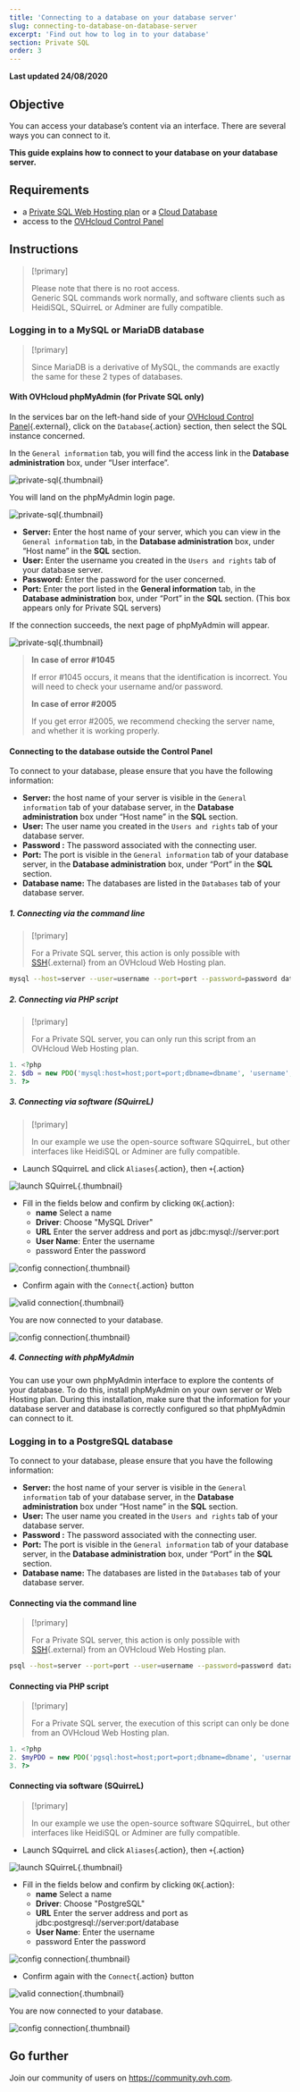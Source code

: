 ```yaml
---
title: 'Connecting to a database on your database server'
slug: connecting-to-database-on-database-server
excerpt: 'Find out how to log in to your database'
section: Private SQL
order: 3
---
```


**Last updated 24/08/2020**

## Objective

You can access your database’s content via an interface. There are several ways you can connect to it.

**This guide explains how to connect to your database on your database server.**

## Requirements

- a [Private SQL Web Hosting plan](https://www.ovh.co.uk/web-hosting/sql-options.xml) or a [Cloud Database](https://www.ovh.co.uk/cloud-databases/)
- access to the [OVHcloud Control Panel](https://www.ovh.com/auth/?action=gotomanager)

## Instructions

> [!primary]
>
> Please note that there is no root access.
> <br> Generic SQL commands work normally, and software clients such as HeidiSQL, SQuirreL or Adminer are fully compatible.
> 

### Logging in to a MySQL or MariaDB database 

> [!primary]
>
> Since MariaDB is a derivative of MySQL, the commands are exactly the same for these 2 types of databases.
> 

####  With OVHcloud phpMyAdmin (for Private SQL only)

In the services bar on the left-hand side of your [OVHcloud Control Panel](https://www.ovh.com/auth/?action=gotomanager){.external},  click on the `Database`{.action} section, then select the SQL instance concerned.


In the `General information` tab, you will find the access link in the **Database administration** box, under “User interface”.

![private-sql](images/private-sql-phpma01.png){.thumbnail}

You will land on the phpMyAdmin login page.

![private-sql](images/private-sql-phpma02.png){.thumbnail}

- **Server:** Enter the host name of your server, which you can view in the `General information` tab, in the **Database administration** box, under “Host name” in the **SQL** section.
- **User:** Enter the username you created in the `Users and rights` tab of your database server.
- **Password:** Enter the password for the user concerned.
- **Port:** Enter the port listed in the **General information**  tab, in the **Database administration** box, under “Port” in the **SQL** section. (This box appears only for Private SQL servers)

If the connection succeeds, the next page of phpMyAdmin will appear.

![private-sql](images/private-sql-phpma03.png){.thumbnail}

> **In case of error #1045**
> 
> If error #1045 occurs, it means that the identification is incorrect. You will need to check your username and/or password.
> 
> **In case of error #2005**
> 
> If you get error #2005, we recommend checking the server name, and whether it is working properly.

#### Connecting to the database outside the Control Panel

To connect to your database, please ensure that you have the following information:

- **Server:** the host name of your server is visible in the `General information` tab of your database server, in the **Database administration** box under “Host name” in the **SQL** section.
- **User:** The user name you created in the `Users and rights` tab of your database server.
- **Password :** The password associated with the connecting user.
- **Port:** The port is visible in the `General information`  tab of your database server, in the **Database administration** box, under “Port” in the **SQL** section.
- **Database name:** The databases are listed in the `Databases` tab of your database server.

##### 1. Connecting via the command line

> [!primary]
>
> For a Private SQL server, this action is only possible with [SSH]( ../mutualise-le-ssh-sur-les-hebergements-mutualises/){.external} from an OVHcloud Web Hosting plan.

```bash
mysql --host=server --user=username --port=port --password=password database_name
```

##### 2. Connecting via PHP script

> [!primary]
>
> For a Private SQL server, you can only run this script from an OVHcloud Web Hosting plan. 

```php
1. <?php
2. $db = new PDO('mysql:host=host;port=port;dbname=dbname', 'username', 'password');
3. ?>
```

##### 3. Connecting via software (SQuirreL)

> [!primary]
>
> In our example we use the open-source software SQquirreL, but other interfaces like HeidiSQL or Adminer are fully compatible. 

- Launch SQquirreL and click `Aliases`{.action}, then `+`{.action}

![launch SQuirreL](images/1.png){.thumbnail}

- Fill in the fields below and confirm by clicking `OK`{.action}:
    - **name** Select a name
    - **Driver**: Choose "MySQL Driver"
    - **URL** Enter the server address and port as jdbc:mysql://server:port
    - **User Name**: Enter the username
    - password Enter the password

![config connection](images/2.png){.thumbnail}

- Confirm again with the `Connect`{.action} button

![valid connection](images/3.png){.thumbnail}

You are now connected to your database.

![config connection](images/4.PNG){.thumbnail}


##### 4. Connecting with phpMyAdmin

You can use your own phpMyAdmin interface to explore the contents of your database. To do this, install phpMyAdmin on your own server or Web Hosting plan. During this installation, make sure that the information for your database server and database is correctly configured so that phpMyAdmin can connect to it.



### Logging in to a PostgreSQL database 


To connect to your database, please ensure that you have the following information:

- **Server:** the host name of your server is visible in the `General information` tab of your database server, in the **Database administration** box under “Host name” in the **SQL** section.
- **User:** The user name you created in the `Users and rights` tab of your database server.
- **Password :** The password associated with the connecting user.
- **Port:** The port is visible in the `General information`  tab of your database server, in the **Database administration** box, under “Port” in the **SQL** section.
- **Database name:** The databases are listed in the `Databases` tab of your database server.

#### Connecting  via the command line

> [!primary]
>
> For a Private SQL server, this action is only possible with [SSH]( ../mutualise-le-ssh-sur-les-hebergements-mutualises/){.external} from an OVHcloud Web Hosting plan.


```bash
psql --host=server --port=port --user=username --password=password database_name
```

#### Connecting via PHP script

> [!primary]
>
> For a Private SQL server, the execution of this script can only be done from an OVHcloud Web Hosting plan.

```php
1. <?php
2. $myPDO = new PDO('pgsql:host=host;port=port;dbname=dbname', 'username', 'password');
3. ?>
```

#### Connecting via software (SQuirreL)

> [!primary]
>
> In our example we use the open-source software SQquirreL, but other interfaces like HeidiSQL or Adminer are fully compatible.

- Launch SQquirreL and click `Aliases`{.action}, then `+`{.action}

![launch SQuirreL](images/1.png){.thumbnail}

- Fill in the fields below and confirm by clicking `OK`{.action}:
    - **name** Select a name
    - **Driver**: Choose "PostgreSQL"
    - **URL** Enter the server address and port as jdbc:postgresql://server:port/database
    - **User Name**: Enter the username
    - password Enter the password

![config connection](images/2.png){.thumbnail}

- Confirm again with the `Connect`{.action} button

![valid connection](images/3.png){.thumbnail}

You are now connected to your database.

![config connection](images/4.PNG){.thumbnail}

## Go further

Join our community of users on <https://community.ovh.com>.
